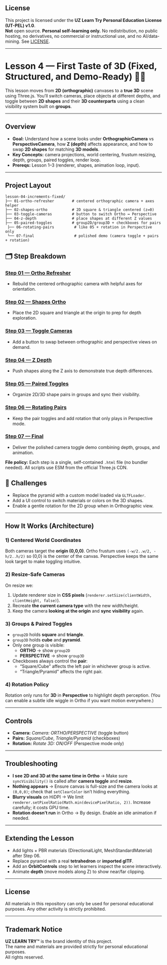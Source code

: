 ## License
This project is licensed under the **UZ Learn Try Personal Education License (UT-PEL) v1.0**.  
**Not** open source. **Personal self-learning only.** No redistribution, no public hosting, no derivatives, no commercial or instructional use, and no AI/data-mining. See [LICENSE](../LICENSE).

---

# Lesson 4 — First Taste of 3D (Fixed, Structured, and Demo-Ready) 🎲📐

This lesson moves from **2D (orthographic)** canvases to a **true 3D** scene using Three.js. You’ll switch cameras, place objects at different depths, and toggle between **2D shapes** and their **3D counterparts** using a clean visibility system built on **groups**.

---

## Overview
- **Goal:** Understand how a scene looks under **OrthographicCamera** vs **PerspectiveCamera**, how **Z (depth)** affects appearance, and how to swap **2D shapes** for matching **3D models**.
- **Key Concepts:** camera projections, world centering, frustum resizing, depth, groups, paired toggles, render loop.
- **Prereqs:** Lesson 1–3 (renderer, shapes, animation loop, input).

---

## Project Layout
```
lesson-04-increments-fixed/
├── 01-ortho-refresher        # centered orthographic camera + axes helper
├── 02-shapes-ortho           # 2D square & triangle centered (z=0)
├── 03-toggle-cameras         # button to switch Ortho ↔ Perspective
├── 04-z-depth                # place shapes at different Z values
├── 05-paired-toggles         # group2D/group3D + checkboxes for pairs
 ├── 06-rotating-pairs         # like 05 + rotation in Perspective only
 └── 07-final                  # polished demo (camera toggle + pairs + rotation)
```

## 🗂 Step Breakdown

### [Step 01 — Ortho Refresher](./04-01-ortho-refresher.html)
- Rebuild the centered orthographic camera with helpful axes for orientation.

### [Step 02 — Shapes Ortho](./04-02-shapes-ortho.html)
- Place the 2D square and triangle at the origin to prep for depth exploration.

### [Step 03 — Toggle Cameras](./04-03-toggle-cameras.html)
- Add a button to swap between orthographic and perspective views on demand.

### [Step 04 — Z Depth](./04-04-z-depth.html)
- Push shapes along the Z axis to demonstrate true depth differences.

### [Step 05 — Paired Toggles](./04-05-paired-toggles.html)
- Organize 2D/3D shape pairs in groups and sync their visibility.

### [Step 06 — Rotating Pairs](./04-06-rotating-pairs.html)
- Keep the pair toggles and add rotation that only plays in Perspective mode.

### [Step 07 — Final](./04-07-final.html)
- Deliver the polished camera toggle demo combining depth, groups, and animation.

**File policy:** Each step is a single, self‑contained `.html` file (no bundler needed). All scripts use ESM from the official Three.js CDN.

## 💪 Challenges
- Replace the pyramid with a custom model loaded via `GLTFLoader`.
- Add a UI control to switch materials or colors on the 3D shapes.
- Enable a gentle rotation for the 2D group when in Orthographic view.

---

## How It Works (Architecture)
### 1) Centered World Coordinates
Both cameras target the **origin (0,0,0)**. Ortho frustum uses `(-w/2..w/2, -h/2..h/2)` so (0,0) is the center of the canvas. Perspective keeps the same look target to make toggling intuitive.

### 2) Resize-Safe Cameras
On resize we:
1. Update renderer size in **CSS pixels** (`renderer.setSize(clientWidth, clientHeight, false)`).
2. Recreate **the current camera type** with the new width/height.
3. Keep the camera **looking at the origin** and **sync visibility** again.

### 3) Groups & Paired Toggles
- `group2D` holds **square** and **triangle**.
- `group3D` holds **cube** and **pyramid**.
- Only one group is visible:
  - **ORTHO** → show `group2D`
  - **PERSPECTIVE** → show `group3D`
- Checkboxes always control the **pair**:
  - “Square/Cube” affects the left pair in whichever group is active.
  - “Triangle/Pyramid” affects the right pair.

### 4) Rotation Policy
Rotation only runs for **3D** in **Perspective** to highlight depth perception. (You can enable a subtle idle wiggle in Ortho if you want motion everywhere.)

---

## Controls
- **Camera:** *Camera: ORTHO/PERSPECTIVE* (toggle button)
- **Pairs:** *Square/Cube*, *Triangle/Pyramid* (checkboxes)
- **Rotation:** *Rotate 3D: ON/OFF* (Perspective mode only)

---

## Troubleshooting
- **I see 2D and 3D at the same time in Ortho** → Make sure `syncVisibility()` is called after **camera toggle** and **resize**.
- **Nothing appears** → Ensure canvas is full-size and the camera looks at `(0,0,0)`; check that `setClearColor` isn’t hiding everything.
- **Blurry visuals** on HiDPI → We limit `renderer.setPixelRatio(Math.min(devicePixelRatio, 2))`. Increase carefully; it costs GPU time.
- **Rotation doesn’t run** in Ortho → By design. Enable an idle animation if needed.

---

## Extending the Lesson
- Add lights + PBR materials (DirectionalLight, MeshStandardMaterial) after Step 06.
- Replace pyramid with a real **tetrahedron** or **imported glTF**.
- Add an **OrbitControls** step to let learners inspect the scene interactively.
- Animate **depth** (move models along Z) to show near/far clipping. 

---

## License
All materials in this repository can only be used for personal educational purposes. Any other activity is strictly prohibited.

---

## Trademark Notice

**UZ LEARN TRY™** is the brand identity of this project.  
The name and materials are provided strictly for personal educational purposes.  
All rights reserved.
